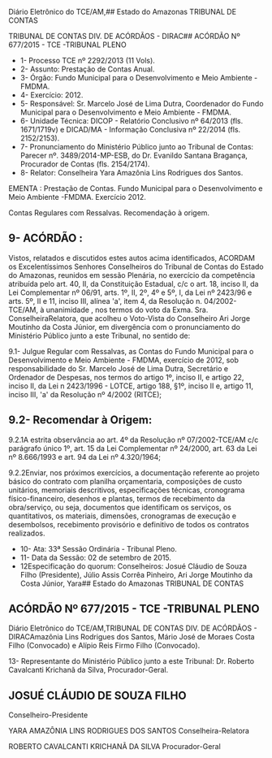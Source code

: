 Diário Eletrônico do TCE/AM,## Estado do Amazonas TRIBUNAL DE CONTAS

TRIBUNAL DE CONTAS DIV. DE ACÓRDÃOS - DIRAC## ACÓRDÃO Nº 677/2015 - TCE -TRIBUNAL PLENO

- 1- Processo TCE nº 2292/2013 (11 Vols).
- 2- Assunto: Prestação de Contas Anual.
- 3- Órgão: Fundo Municipal para o Desenvolvimento e Meio Ambiente - FMDMA.
- 4- Exercício: 2012.
- 5- Responsável: Sr. Marcelo José de Lima Dutra, Coordenador do Fundo Municipal para o Desenvolvimento e Meio Ambiente - FMDMA.
- 6-  Unidade  Técnica: DICOP  -  Relatório  Conclusivo  nº  64/2013  (fls.  1671/1719v)  e DICAD/MA - Informação Conclusiva nº 22/2014 (fls. 2152/2153).
- 7- Pronunciamento do Ministério Público junto ao Tribunal de Contas: Parecer nº. 3489/2014-MP-ESB,  do  Dr.  Evanildo  Santana  Bragança,  Procurador  de  Contas  (fls. 2154/2174).
- 8- Relator: Conselheira Yara Amazônia Lins Rodrigues dos Santos.

EMENTA :  Prestação  de  Contas.  Fundo  Municipal para o Desenvolvimento e Meio Ambiente -FMDMA. Exercício 2012.

Contas Regulares com Ressalvas. Recomendação à origem.

## 9- ACÓRDÃO :

Vistos, relatados e discutidos estes autos acima identificados, ACORDAM os Excelentíssimos Senhores Conselheiros do Tribunal de Contas do Estado do Amazonas, reunidos em sessão Plenária, no exercício da competência atribuída pelo  art.  40,  II, da Constituição Estadual, c/c o art. 18, inciso II, da Lei Complementar nº 06/91, arts. 1º, II, 2º, 4º e 5º, I, da Lei nº 2423/96 e arts. 5º, II e 11, inciso III, alínea 'a', item 4, da Resolução n. 04/2002-TCE/AM, à  unanimidade , nos  termos  do  voto  da  Exma.  Sra.  ConselheiraRelatora, que acolheu o  Voto-Vista do Conselheiro Ari Jorge  Moutinho da Costa Júnior, em divergência com o pronunciamento do  Ministério Público junto a  este Tribunal, no sentido de:

9.1- Julgue Regular com Ressalvas, as  Contas do Fundo Municipal para o Desenvolvimento e Meio Ambiente - FMDMA, exercício de 2012, sob responsabilidade do Sr. Marcelo José de Lima Dutra, Secretário e Ordenador de Despesas, nos termos do artigo 1º, inciso  II,  e  artigo  22,  inciso  II,  da  Lei  n  2423/1996  -  LOTCE, artigo 188, §1º, inciso II e, artigo 11, inciso III, 'a' da Resolução nº 4/2002 (RITCE);

## 9.2- Recomendar à Origem:

9.2.1A estrita observância ao art. 4º da Resolução nº 07/2002-TCE/AM c/c  parágrafo  único  1º,  art.  15  da  Lei  Complementar  nº  24/2000,  art.  63  da  Lei  nº 8.666/1993 e art. 94 da Lei nº 4.320/1964;

9.2.2Enviar,  nos  próximos  exercícios,  a  documentação  referente  ao projeto  básico  do  contrato  com  planilha  orçamentaria,  composições  de custo  unitários, memoriais descritivos, especificações técnicas, cronograma físico-financeiro, desenhos e plantas, termos de recebimento da obra/serviço, ou seja, documentos que identificam os serviços, os quantitativos, os materiais, dimensões,  cronogramas  de  execução  e desembolsos, recebimento provisório e definitivo de todos os contratos realizados.

- 10- Ata: 33ª Sessão Ordinária - Tribunal Pleno.
- 11- Data da Sessão: 02 de setembro de 2015.
- 12Especificação do quorum: Conselheiros: Josué Cláudio de Souza Filho (Presidente),  Júlio  Assis  Corrêa  Pinheiro,  Ari  Jorge  Moutinho  da  Costa  Júnior,  Yara## Estado do Amazonas TRIBUNAL DE CONTAS

## ACÓRDÃO Nº 677/2015 - TCE -TRIBUNAL PLENO

Diário Eletrônico do TCE/AM,TRIBUNAL DE CONTAS DIV. DE ACÓRDÃOS - DIRACAmazônia Lins Rodrigues dos Santos, Mário José de Moraes Costa Filho (Convocado) e Alípio Reis Firmo Filho (Convocado).

13- Representante do Ministério Público junto a este Tribunal: Dr. Roberto Cavalcanti Krichanã da Silva, Procurador-Geral.

## JOSUÉ CLÁUDIO DE SOUZA FILHO

Conselheiro-Presidente

YARA AMAZÔNIA LINS RODRIGUES DOS SANTOS Conselheira-Relatora

ROBERTO CAVALCANTI KRICHANÃ DA SILVA Procurador-Geral